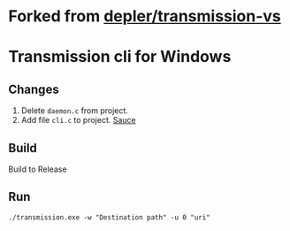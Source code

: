 # Forked from [depler/transmission-vs](https://github.com/depler/transmission-vs)

# Transmission cli for Windows

## Changes

1. Delete `daemon.c` from project.
2. Add file `cli.c` to project.  [Sauce](https://github.com/transmission/transmission/blob/3.00/cli/cli.c)

## Build

Build to Release

## Run
`./transmission.exe -w "Destination path" -u 0 "uri"`
